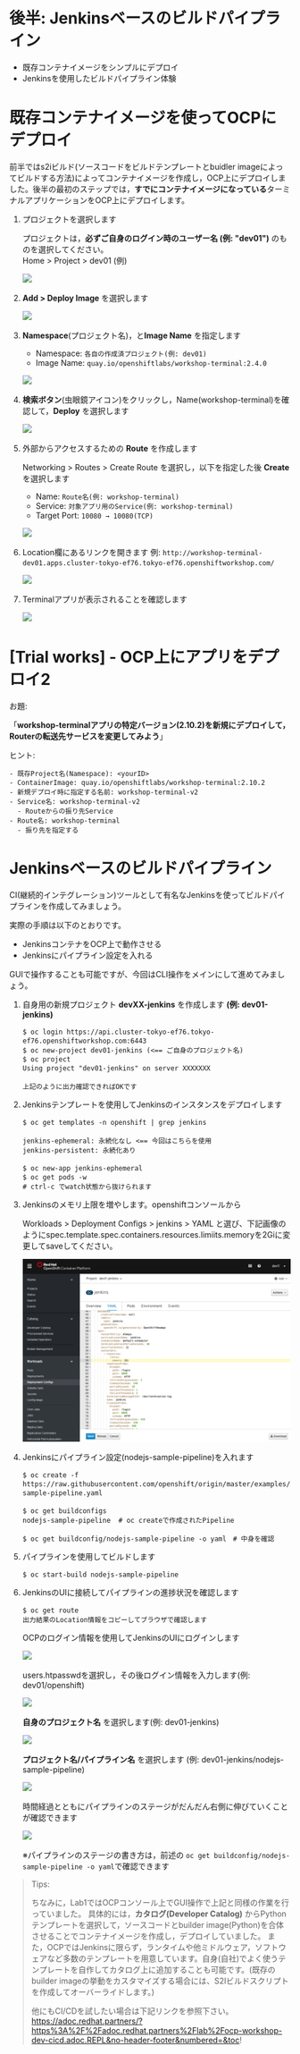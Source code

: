 # 後半: Jenkinsベースのビルドパイプライン
- 既存コンテナイメージをシンプルにデプロイ
- Jenkinsを使用したビルドパイプライン体験

# 既存コンテナイメージを使ってOCPにデプロイ

前半ではs2iビルド(ソースコードをビルドテンプレートとbuidler imageによってビルドする方法)によってコンテナイメージを作成し，OCP上にデプロイしました。後半の最初のステップでは，**すでにコンテナイメージになっている**ターミナルアプリケーションをOCP上にデプロイします。

1. プロジェクトを選択します

    プロジェクトは，**必ずご自身のログイン時のユーザー名 (例: "dev01")** のものを選択してください。    
    Home > Project > dev01 (例)
    
    ![](images/create_application_using_existedImage_1.png)

2. **Add > Deploy Image** を選択します

    ![](images/create_application_using_existedImage_2.png)

3. **Namespace**(プロジェクト名)，と**Image Name** を指定します
    - Namespace: `各自の作成済プロジェクト(例: dev01)`
    - Image Name: `quay.io/openshiftlabs/workshop-terminal:2.4.0`

    ![](images/create_application_using_existedImage_3.png)

4. **検索ボタン**(虫眼鏡アイコン)をクリックし，Name(workshop-terminal)を確認して，**Deploy** を選択します

    ![](images/create_application_using_existedImage_4.png)

5. 外部からアクセスするための **Route** を作成します

    Networking > Routes > Create Route を選択し，以下を指定した後 **Create** を選択します
    - Name: `Route名(例: workshop-terminal)`
    - Service: `対象アプリ用のService(例: workshop-terminal)`
    - Target Port: `10080 → 10080(TCP)`

    ![](images/create_route_for_existedImage.png)

6. Location欄にあるリンクを開きます
    例: `http://workshop-terminal-dev01.apps.cluster-tokyo-ef76.tokyo-ef76.openshiftworkshop.com/`

    ![](images/create_route_for_existedImage_result.png)

7. Terminalアプリが表示されることを確認します

    ![](images/create_route_for_existedImage_result_2.png)

# [Trial works] - OCP上にアプリをデプロイ2
お題: 

「**workshop-terminalアプリの特定バージョン(2.10.2)を新規にデプロイして，Routerの転送先サービスを変更してみよう**」

ヒント:

```
- 既存Project名(Namespace): <yourID>
- ContainerImage: quay.io/openshiftlabs/workshop-terminal:2.10.2
- 新規デプロイ時に指定する名前: workshop-terminal-v2
- Service名: workshop-terminal-v2
  - Routeからの振り先Service
- Route名: workshop-terminal
  - 振り先を指定する
```

# Jenkinsベースのビルドパイプライン
CI(継続的インテグレーション)ツールとして有名なJenkinsを使ってビルドパイプラインを作成してみましょう。

実際の手順は以下のとおりです。
- JenkinsコンテナをOCP上で動作させる
- Jenkinsにパイプライン設定を入れる

GUIで操作することも可能ですが、今回はCLI操作をメインにして進めてみましょう。

1. 自身用の新規プロジェクト **devXX-jenkins** を作成します  **(例: dev01-jenkins)**

    ```
    $ oc login https://api.cluster-tokyo-ef76.tokyo-ef76.openshiftworkshop.com:6443
    $ oc new-project dev01-jenkins (<== ご自身のプロジェクト名)
    $ oc project
    Using project "dev01-jenkins" on server XXXXXXX
    
    上記のように出力確認できればOKです
    ```

2. Jenkinsテンプレートを使用してJenkinsのインスタンスをデプロイします

    ```
    $ oc get templates -n openshift | grep jenkins

    jenkins-ephemeral: 永続化なし <== 今回はこちらを使用
    jenkins-persistent: 永続化あり

    $ oc new-app jenkins-ephemeral
    $ oc get pods -w
    # ctrl-c でwatch状態から抜けられます
    ```

3. Jenkinsのメモリ上限を増やします。openshiftコンソールから

    Workloads > Deployment Configs > jenkins > YAML と選び、下記画像のようにspec.template.spec.containers.resources.limiits.memoryを2Giに変更してsaveしてください。
    
    ![](images/jenkins_edit_deploymentconfig_1.png)
    
4. Jenkinsにパイプライン設定(nodejs-sample-pipeline)を入れます

    ```
    $ oc create -f https://raw.githubusercontent.com/openshift/origin/master/examples/jenkins/pipeline/nodejs-sample-pipeline.yaml
    
    $ oc get buildconfigs
    nodejs-sample-pipeline  # oc createで作成されたPipeline
    
    $ oc get buildconfig/nodejs-sample-pipeline -o yaml　# 中身を確認
    ```

5. パイプラインを使用してビルドします

    ```
    $ oc start-build nodejs-sample-pipeline
    ```

6. JenkinsのUIに接続してパイプラインの進捗状況を確認します

    ```
    $ oc get route
    出力結果のLocation情報をコピーしてブラウザで確認します
    ```
    
    OCPのログイン情報を使用してJenkinsのUIにログインします
    
    ![](images/jenkins_login_1.png)
    
    users.htpasswdを選択し，その後ログイン情報を入力します(例: dev01/openshift)
    
    ![](images/jenkins_login_2.png)
    
    **自身のプロジェクト名** を選択します(例: dev01-jenkins)
    
    ![](images/jenkins_ui_1.png)

    **プロジェクト名/パイプライン名** を選択します (例: dev01-jenkins/nodejs-sample-pipeline)
    
    ![](images/jenkins_ui_2.png)

    時間経過とともにパイプラインのステージがだんだん右側に伸びていくことが確認できます

    ![](images/jenkins_pipeline.png)

    ※パイプラインのステージの書き方は，前述の `oc get buildconfig/nodejs-sample-pipeline -o yaml`で確認できます

>Tips:
>
>ちなみに，Lab1ではOCPコンソール上でGUI操作で上記と同様の作業を行っていました。
>具体的には，**カタログ(Developer Catalog)** からPythonテンプレートを選択して，ソースコードとbuilder image(Python)を合体させることでコンテナイメージを作成し，デプロイしていました。
>また，OCPではJenkinsに限らず，ランタイムや他ミドルウェア，ソフトウェアなど多数のテンプレートを用意しています。自身(自社)でよく使うテンプレートを自作してカタログ上に追加することも可能です。(既存のbuilder imageの挙動をカスタマイズする場合には、S2Iビルドスクリプトを作成してオーバーライドします。)
>
>他にもCI/CDを試したい場合は下記リンクを参照下さい。
>https://adoc.redhat.partners/?https%3A%2F%2Fadoc.redhat.partners%2Flab%2Focp-workshop-dev-cicd.adoc.REPL&no-header-footer&numbered=&toc!
